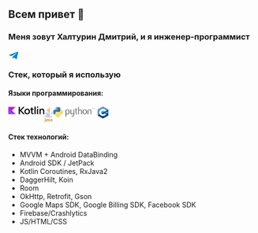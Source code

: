 ## Всем привет 👋
### Меня зовут Халтурин Дмитрий, и я инженер-программист

<!--<p align="left"><img src="https://komarev.com/ghpvc/?username=DmitriyKhalturin&label=Profile%20views&color=0e75b6&style=flat" alt="DmitriyKhalturin" /></p>-->

<a href="https://t.me/karpoffsky"><img align="left" alt="Dmitriy's Telegram" width="22px" src="icons/telegram.svg" /></a>
<br />

### Стек, который я использую

#### Языки программирования:

<img align="left" src="icons/kotlin.svg" height="16px" />
<img align="left" src="icons/java.svg" height="32px" />
<img align="left" src="icons/python.svg" height="27px" />
<img align="left" src="icons/iso_c++.svg" height="24px" />
<br />
<br />

#### Стек технологий:

- MVVM + Android DataBinding
- Android SDK / JetPack
- Kotlin Coroutines, RxJava2
- DaggerHilt, Koin
- Room
- OkHttp, Retrofit, Gson
- Google Maps SDK, Google Billing SDK, Facebook SDK
- Firebase/Crashlytics
- JS/HTML/CSS


<!--
**DmitriyKhalturin/DmitriyKhalturin** is a ✨ _special_ ✨ repository because its `README.md` (this file) appears on your GitHub profile.

Here are some ideas to get you started:

- 🔭 I’m currently working on ...
- 🌱 I’m currently learning ...
- 👯 I’m looking to collaborate on ...
- 🤔 I’m looking for help with ...
- 💬 Ask me about ...
- 📫 How to reach me: ...
- 😄 Pronouns: ...
- ⚡ Fun fact: ...
-->

